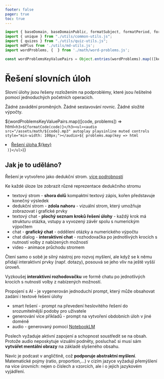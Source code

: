 ```yaml
---
footer: false
pager: true
toc: true
---
```


```js
import { baseDomain, baseDomainPublic, formatSubject, formatPeriod, formatCode, formatShortCode} from './utils/quiz-string-utils.js';
import { unique } from "./utils/common-utils.js";
import { quizes } from "./utils/quiz-utils.js";
import mdPlus from './utils/md-utils.js';
import wordProblems, {  } from './math/word-problems.js';

const wordProblemsKeyValuePairs = Object.entries(wordProblems).map(([key,value]) => [key,Object.keys(value).map(d => d.split('.')[0]).filter(unique).sort((f,s) => f - s)]);
```

# Řešení slovních úloh

Slovní úlohy jsou řešeny rozložením na podproblémy, které jsou řešitelné pomocí jednoduchých početních operacích.

<div class="tip" label="Řešení pouze logickou úvahou">
  Žádné zavádění proměných. Žádné sestavování rovnic. Žádné složité výpočty.
</div>


${wordProblemsKeyValuePairs.map(([code, problems]) => html`<h3>${formatCode(code)}</h3><ul><audio src="/assets/math/${code}.mp3" autoplay playsinline muted controls style="min-width: 100px;"></audio>${
  problems.map(key => html`<li><a href="./word-problem-${code}-n-${key}">Řešení úloha ${key}</a></li>`
)}</ul>`)}


## Jak je to uděláno?

Řešení je vytvořeno jako dedukční strom. [více podrobností](/math-deduction)

Ke každé úloze lze zobrazit různé reprezentace dedukčního stromu
- textový strom - **shora dolů** kompaktní textový zápis, kořen představuje konečný výsledek
- dedukční strom - **zdola nahoru** - vizuální strom, který umožňuje zobrazovat i grafické prvky
- textový chat - **plochý seznam kroků řešení úlohy** - každý krok má strukturu otázka, vstupy a vyvozený závěr spolu s numerickým výpočtem
- chat - **grafický chat** - oddělení otázky a numerického výpočtu
- chat dialog - **interaktivní chat** - rozhodovačka po jednotlivých krocích s nutností volby z nabízených možností
- video - animace průchodu stromem

<div class="tip" label="Rozhodovačka">  
  Čtení samo o sobě je silný nástroj pro rozvoj myšlení, ale když se k němu přidají interaktivní prvky (např. dotazy), posouvá se jeho vliv na ještě vyšší úroveň.

  Vyzkoušej <b>interaktivní rozhodovačku</b> ve formě chatu po jednotlivých krocích s nutností volby z nabízených možností.
</div>

Propojení s AI - je vygenerován jednoduchí prompt, který může obsahovat zadání i textové řešení úlohy
- smart řešení - prompt na převedení heslovitého řešení do srozumitelnější podoby pro uživatele
- generování více příkladů - prompt na vytvoření obdobních úloh v jiné doméně
- audio - generovaný pomocí <a href="https://notebooklm.google.com/"><i class="fa-brands fa-google"></i> NotebookLM</a>

<div class="tip" label="Poslechni si podcast">
  Poslech vyžaduje aktivní zapojení a schopnost soustředit se na obsah. Protože audio neposkytuje vizuální podněty, posluchač si musí sám <b>vytvářet mentální obrazy</b> na základě slyšeného obsahu.
  
  Navíc je podcast v angličtině, což <b>podporuje abstraktní myšlení</b>. Matematické pojmy (ratio, proportion,...) v cizím jazyce vyžadují přemýšlení na více úrovních: nejen o číslech a vzorcích, ale i o jejich jazykovém vyjádření.
</div>

